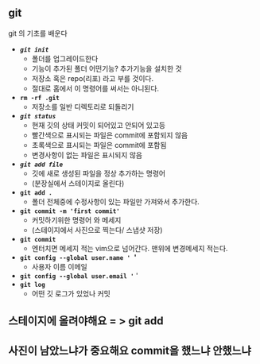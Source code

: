 

## git

git 의 기초를 배운다



- ***```git init```*** 
  - 폴더를 업그레이드한다
  - 기능이 추가된 폴더 어떤기능? 추가기능을 설치한 것
  - 저장소 혹은 repo(리포) 라고 부를 것이다.
  - 절대로 홈에서 이 명령어를 써서는 아니된다.
- **```rm -rf .git```**
  - 저장소를 일반 디렉토리로 되돌리기
- ***```git status```***
  - 현재 깃의 상태 커밋이 되어있고 안되어 있고등
  - 빨간색으로 표시되는 파일은 commit에 포함되지 않음
  - 초록색으로 표시되는 파일은 commit에 포함됨
  - 변경사항이 없는 파일은 표시되지 않음
- ***```git add file```***
  - 깃에 새로 생성된 파일을 정상 추가하는 명령어
  - (분장실에서 스테이지로 올린다)
- **```git add .```**
  - 폴더 전체중에 수정사항이 있는 파일만 가져와서 추가한다.
- **```git commit -m 'first commit'```**
  - 커밋하기위한 명령어 와 메세지
  - (스테이지에서 사진으로 찍는다/ 스냅샷 저장)
- **```git commit```**
  - 엔터치면 메세지 적는 vim으로 넘어간다. 맨위에 변경메세지 적는다.
- **```git config --global user.name ' ```'**
  - 사용자 이름 이메일
- **```git config --global user.email '```** '
- **```git log```**
  - 어떤 깃 로그가 있었나 커밋







## 스테이지에 올려야해요 = > git add

## 사진이 남았느냐가 중요해요 commit을 했느냐 안했느냐